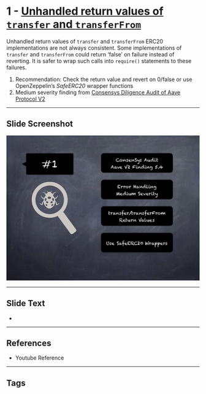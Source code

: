 
# 1 - [Unhandled return values of `transfer` and `transferFrom`](./Unhandled%20return%20values%20of%20`transfer`%20and%20`transferFrom`.md)

Unhandled return values of `transfer` and `transferFrom` ERC20 implementations are not always consistent. Some implementations of `transfer` and `transferFrom` could return ‘false’ on failure instead of reverting. It is safer to wrap such calls into `require()` statements to these failures.


1.  Recommendation: Check the return value and revert on 0/false or use OpenZeppelin’s _SafeERC20_ wrapper functions
2.  Medium severity finding from [Consensys Diligence Audit of Aave Protocol V2](https://consensys.net/diligence/audits/2020/09/aave-protocol-v2/#unhandled-return-values-of-transfer-and-transferfrom)


___
## Slide Screenshot
![001.png](../../images/7.%20Audit%20Findings%20101/001.png)
___
## Slide Text
- 
___
## References
- Youtube Reference
___
## Tags

